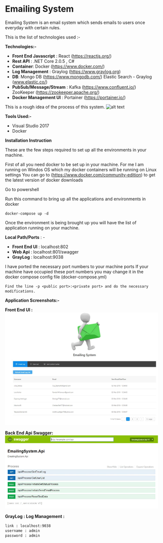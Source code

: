 # Emailing System

Emailing System is an email system which sends emails to users once everyday with certain rules.

This is the list of technologies used :- 

**Technologies:-**

- **Front End Javascript** : React (https://reactjs.org/)
- **Rest API** : .NET Core 2.0.5 , C#
- **Container**: Docker (https://www.docker.com/)
- **Log Management** : Graylog (https://www.graylog.org)
- **DB**: Mongo DB  (https://www.mongodb.com/)
      Elastic Search - Graylog  (www.elastic.co/)
- **PubSub/Message/Stream** : Kafka (https://www.confluent.io/)
                          ZooKeeper (https://zookeeper.apache.org/)
- **Docker Management UI** : Portainer (https://portainer.io/)


This is a rough idea of the process of this system.
![alt text](https://raw.githubusercontent.com/codedsphere/EmailingSystem/master/Images/SystemFlow.jpg)

**Tools Used:-**
- Visual Studio 2017
- Docker

**Installation Instruction**

These are the few steps required to set up all the environments in your machine.

First of all you need docker to be set up in your machine. 
For me I am running on Windos OS which my docker containers will be running on Linux settings
You can go to (https://www.docker.com/community-edition) to get the latest version of docker downloads

Go to powershell

Run this command to bring up all the applications and environments in docker
```
docker-compose up -d
```

Once the environment is being brought up you will have the list of application running on your machine.

**Local Path/Ports** : -

- **Front End UI** : localhost:802
- **Web Api** : localhost:801/swagger
- **GrayLog** : localhost:9038

I have ported the necessary port numbers to your machine ports
If your machine have occupied these port numbers you may change it in the docker compose config file (docker-compose.yml) 

```
Find the line -p <public port>:<private port> and do the necessary modifications.
```

**Application Screenshots:-**

**Front End UI :** 
![alt text](https://raw.githubusercontent.com/codedsphere/EmailSystem/master/Images/FrontUI.JPG)

**Back End Api Swagger:** 
![alt text](https://raw.githubusercontent.com/codedsphere/EmailSystem/master/Images/BackEnd.JPG)

**GrayLog : Log Management :**  
```
link : localhost:9038 
username : admin 
password : admin
```

